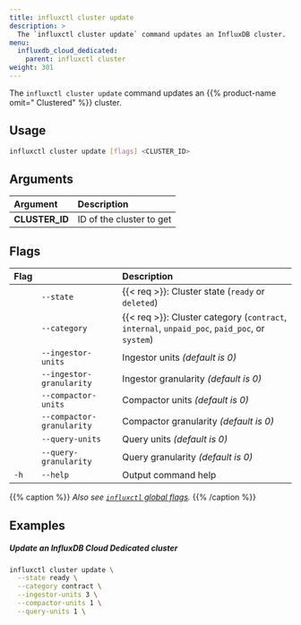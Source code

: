 ```yaml
---
title: influxctl cluster update
description: >
  The `influxctl cluster update` command updates an InfluxDB cluster.
menu:
  influxdb_cloud_dedicated:
    parent: influxctl cluster
weight: 301
---
```


The `influxctl cluster update` command updates an {{% product-name omit=" Clustered" %}} cluster.

## Usage

```sh
influxctl cluster update [flags] <CLUSTER_ID>
```

## Arguments

| Argument       | Description              |
| :------------- | :----------------------- |
| **CLUSTER_ID** | ID of the cluster to get |

## Flags

| Flag |                           | Description                                                                                   |
| :--- | ------------------------- | :-------------------------------------------------------------------------------------------- |
|      | `--state`                 | {{< req >}}: Cluster state (`ready` or `deleted`)                                             |
|      | `--category`              | {{< req >}}: Cluster category (`contract`, `internal`, `unpaid_poc`, `paid_poc`, or `system`) |
|      | `--ingestor-units`        | Ingestor units _(default is 0)_                                                               |
|      | `--ingestor-granularity`  | Ingestor granularity _(default is 0)_                                                         |
|      | `--compactor-units`       | Compactor units _(default is 0)_                                                              |
|      | `--compactor-granularity` | Compactor granularity _(default is 0)_                                                        |
|      | `--query-units`           | Query units _(default is 0)_                                                                  |
|      | `--query-granularity`     | Query granularity _(default is 0)_                                                            |
| `-h` | `--help`                  | Output command help                                                                           |

{{% caption %}}
_Also see [`influxctl` global flags](/influxdb/cloud-dedicated/reference/cli/influxctl/#global-flags)._
{{% /caption %}}

## Examples

##### Update an InfluxDB Cloud Dedicated cluster

```sh
influxctl cluster update \
  --state ready \
  --category contract \
  --ingestor-units 3 \
  --compactor-units 1 \
  --query-units 1 \
```
